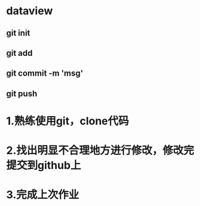 # dataview

## git init
## git add
## git commit -m 'msg'
## git push

# 1.熟练使用git，clone代码
# 2.找出明显不合理地方进行修改，修改完提交到github上
# 3.完成上次作业